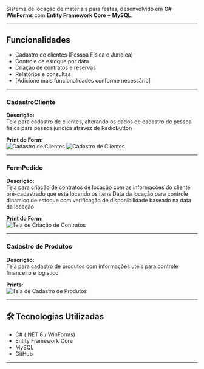 ﻿
Sistema de locação de materiais para festas, desenvolvido em **C# WinForms** com **Entity Framework Core + MySQL**.

---

## Funcionalidades

- Cadastro de clientes (Pessoa Física e Jurídica)
- Controle de estoque por data
- Criação de contratos e reservas
- Relatórios e consultas
- [Adicione mais funcionalidades conforme necessário]

---

### CadastroCliente
**Descrição:**  
Tela para cadastro de clientes, alterando os dados de cadastro de pessoa fisica para pessoa juridica atravez de RadioButton

**Print do Form:**  
![Cadastro de Clientes](Images/TelaClientesPF.png)
![Cadastro de Clientes](Images/TelaClientesPJ.png)

---

### FormPedido
**Descrição:**  
Tela para criação de contratos de locação com as informações do cliente pré-cadastrado que está locando os itens
Data da locação para controle dinamico de estoque com verificação de disponibilidade baseado na data da locação


**Print do Form:**  
![Tela de Criação de Contratos](Images/TelaPedidoPreenchida.png)

---

### Cadastro de Produtos
**Descrição:**  
Tela para cadastro de produtos com informações uteis para controle financeiro e logistico


**Prints:**  
![Tela de Cadastro de Produtos](Images/TelaCadastroProdutos.png)

---

## 🛠️ Tecnologias Utilizadas
- C# (.NET 8 / WinForms)
- Entity Framework Core
- MySQL
- GitHub

---


